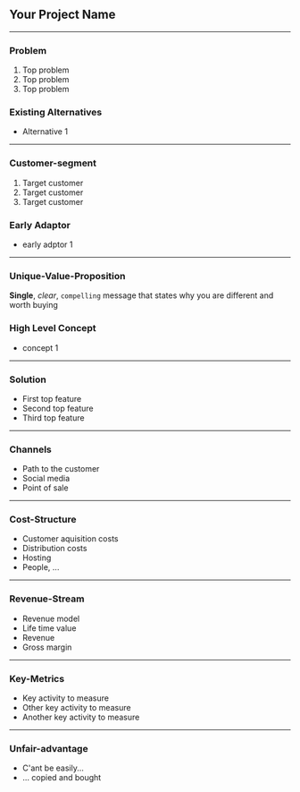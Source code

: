 ## Your Project Name

---

### Problem
1. Top problem
1. Top problem
1. Top problem

### Existing Alternatives
- Alternative 1

---

### Customer-segment
1. Target customer
1. Target customer
1. Target customer

### Early Adaptor
- early adptor 1

---

### Unique-Value-Proposition
**Single**, _clear_, `compelling` message that states why you are different and worth buying

### High Level Concept
- concept 1

---

### Solution
- First top feature
- Second top feature
- Third top feature

---

### Channels
- Path to the customer
- Social media
- Point of sale

---

### Cost-Structure
- Customer aquisition costs
- Distribution costs
- Hosting
- People, ...

---

### Revenue-Stream
- Revenue model 
- Life time value
- Revenue
- Gross margin

---

### Key-Metrics
- Key activity to measure
- Other key activity to measure
- Another key activity to measure

---

### Unfair-advantage
- C'ant be easily...
- ... copied and bought
